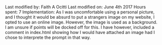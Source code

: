 Last modified by: Faith A Ocitti
Last modified on: June 4th 2017
Hours spent: 7
Implementation: As I was uncomfortable using a personal picture, and I thought
	it would be absurd to put a strangers image on my website, I opted to
	use an online image. However, the image is used as a background. I am 
	unsure if points will be docked off for this. I have however, included
	a comment in index.html showing how I would have attached an image had
	I chose to interprete the prompt in that way.